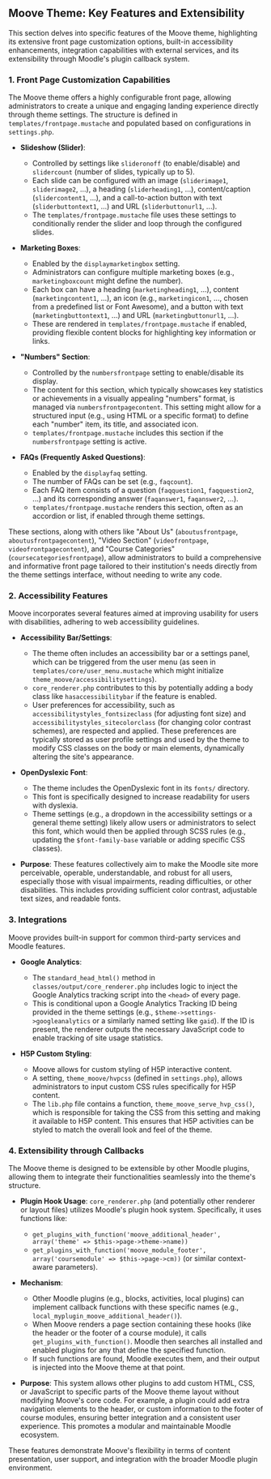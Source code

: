 ## Moove Theme: Key Features and Extensibility

This section delves into specific features of the Moove theme, highlighting its extensive front page customization options, built-in accessibility enhancements, integration capabilities with external services, and its extensibility through Moodle's plugin callback system.

### 1. Front Page Customization Capabilities

The Moove theme offers a highly configurable front page, allowing administrators to create a unique and engaging landing experience directly through theme settings. The structure is defined in `templates/frontpage.mustache` and populated based on configurations in `settings.php`.

*   **Slideshow (Slider)**:
    *   Controlled by settings like `slideronoff` (to enable/disable) and `slidercount` (number of slides, typically up to 5).
    *   Each slide can be configured with an image (`sliderimage1`, `sliderimage2`, ...), a heading (`sliderheading1`, ...), content/caption (`slidercontent1`, ...), and a call-to-action button with text (`sliderbuttontext1`, ...) and URL (`sliderbuttonurl1`, ...).
    *   The `templates/frontpage.mustache` file uses these settings to conditionally render the slider and loop through the configured slides.

*   **Marketing Boxes**:
    *   Enabled by the `displaymarketingbox` setting.
    *   Administrators can configure multiple marketing boxes (e.g., `marketingboxcount` might define the number).
    *   Each box can have a heading (`marketingheading1`, ...), content (`marketingcontent1`, ...), an icon (e.g., `marketingicon1`, ..., chosen from a predefined list or Font Awesome), and a button with text (`marketingbuttontext1`, ...) and URL (`marketingbuttonurl1`, ...).
    *   These are rendered in `templates/frontpage.mustache` if enabled, providing flexible content blocks for highlighting key information or links.

*   **"Numbers" Section**:
    *   Controlled by the `numbersfrontpage` setting to enable/disable its display.
    *   The content for this section, which typically showcases key statistics or achievements in a visually appealing "numbers" format, is managed via `numbersfrontpagecontent`. This setting might allow for a structured input (e.g., using HTML or a specific format) to define each "number" item, its title, and associated icon.
    *   `templates/frontpage.mustache` includes this section if the `numbersfrontpage` setting is active.

*   **FAQs (Frequently Asked Questions)**:
    *   Enabled by the `displayfaq` setting.
    *   The number of FAQs can be set (e.g., `faqcount`).
    *   Each FAQ item consists of a question (`faqquestion1`, `faqquestion2`, ...) and its corresponding answer (`faqanswer1`, `faqanswer2`, ...).
    *   `templates/frontpage.mustache` renders this section, often as an accordion or list, if enabled through theme settings.

These sections, along with others like "About Us" (`aboutusfrontpage`, `aboutusfrontpagecontent`), "Video Section" (`videofrontpage`, `videofrontpagecontent`), and "Course Categories" (`coursecategoriesfrontpage`), allow administrators to build a comprehensive and informative front page tailored to their institution's needs directly from the theme settings interface, without needing to write any code.

### 2. Accessibility Features

Moove incorporates several features aimed at improving usability for users with disabilities, adhering to web accessibility guidelines.

*   **Accessibility Bar/Settings**:
    *   The theme often includes an accessibility bar or a settings panel, which can be triggered from the user menu (as seen in `templates/core/user_menu.mustache` which might initialize `theme_moove/accessibilitysettings`).
    *   `core_renderer.php` contributes to this by potentially adding a body class like `hasaccessibilitybar` if the feature is enabled.
    *   User preferences for accessibility, such as `accessibilitystyles_fontsizeclass` (for adjusting font size) and `accessibilitystyles_sitecolorclass` (for changing color contrast schemes), are respected and applied. These preferences are typically stored as user profile settings and used by the theme to modify CSS classes on the body or main elements, dynamically altering the site's appearance.

*   **OpenDyslexic Font**:
    *   The theme includes the OpenDyslexic font in its `fonts/` directory.
    *   This font is specifically designed to increase readability for users with dyslexia.
    *   Theme settings (e.g., a dropdown in the accessibility settings or a general theme setting) likely allow users or administrators to select this font, which would then be applied through SCSS rules (e.g., updating the `$font-family-base` variable or adding specific CSS classes).

*   **Purpose**: These features collectively aim to make the Moodle site more perceivable, operable, understandable, and robust for all users, especially those with visual impairments, reading difficulties, or other disabilities. This includes providing sufficient color contrast, adjustable text sizes, and readable fonts.

### 3. Integrations

Moove provides built-in support for common third-party services and Moodle features.

*   **Google Analytics**:
    *   The `standard_head_html()` method in `classes/output/core_renderer.php` includes logic to inject the Google Analytics tracking script into the `<head>` of every page.
    *   This is conditional upon a Google Analytics Tracking ID being provided in the theme settings (e.g., `$theme->settings->googleanalytics` or a similarly named setting like `gaid`). If the ID is present, the renderer outputs the necessary JavaScript code to enable tracking of site usage statistics.

*   **H5P Custom Styling**:
    *   Moove allows for custom styling of H5P interactive content.
    *   A setting, `theme_moove/hvpcss` (defined in `settings.php`), allows administrators to input custom CSS rules specifically for H5P content.
    *   The `lib.php` file contains a function, `theme_moove_serve_hvp_css()`, which is responsible for taking the CSS from this setting and making it available to H5P content. This ensures that H5P activities can be styled to match the overall look and feel of the theme.

### 4. Extensibility through Callbacks

The Moove theme is designed to be extensible by other Moodle plugins, allowing them to integrate their functionalities seamlessly into the theme's structure.

*   **Plugin Hook Usage**: `core_renderer.php` (and potentially other renderer or layout files) utilizes Moodle's plugin hook system. Specifically, it uses functions like:
    *   `get_plugins_with_function('moove_additional_header', array('theme' => $this->page->theme->name))`
    *   `get_plugins_with_function('moove_module_footer', array('coursemodule' => $this->page->cm))` (or similar context-aware parameters).

*   **Mechanism**:
    *   Other Moodle plugins (e.g., blocks, activities, local plugins) can implement callback functions with these specific names (e.g., `local_myplugin_moove_additional_header()`).
    *   When Moove renders a page section containing these hooks (like the header or the footer of a course module), it calls `get_plugins_with_function()`. Moodle then searches all installed and enabled plugins for any that define the specified function.
    *   If such functions are found, Moodle executes them, and their output is injected into the Moove theme at that point.
*   **Purpose**: This system allows other plugins to add custom HTML, CSS, or JavaScript to specific parts of the Moove theme layout without modifying Moove's core code. For example, a plugin could add extra navigation elements to the header, or custom information to the footer of course modules, ensuring better integration and a consistent user experience. This promotes a modular and maintainable Moodle ecosystem.

These features demonstrate Moove's flexibility in terms of content presentation, user support, and integration with the broader Moodle plugin environment.
